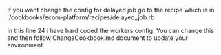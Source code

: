 If you want change the config for delayed job go to the recipe
which is in ./cookbooks/ecom-platform/recipes/delayed_job.rb


In this line 24 i have hard coded the workers config.
You can change this and then follow ChangeCookbook.md document to
update your environment.
